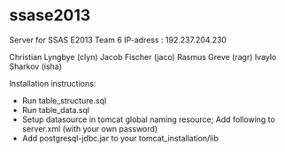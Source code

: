 ssase2013
=========

Server for SSAS E2013
Team 6
IP-adress : 192.237.204.230

Christian Lyngbye (clyn)
Jacob Fischer (jaco)
Rasmus Greve (ragr)
Ivaylo Sharkov (isha)

Installation instructions:
* Run table_structure.sql
* Run table_data.sql
* Setup datasource in tomcat global naming resource; Add following to server.xml (with your own password)
	<Resource auth="Container" driverClassName="org.postgresql.Driver" maxActive="20" maxIdle="10" maxWait="-1" name="jdbc/postgres" password="1234" type="javax.sql.DataSource" url="jdbc:postgresql://localhost:5432/ssase13" username="postgres"/>
* Add postgresql-jdbc.jar to your tomcat_installation/lib